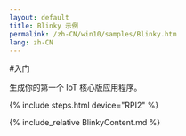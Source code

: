 ```yaml
---
layout: default
title: Blinky 示例
permalink: /zh-CN/win10/samples/Blinky.htm
lang: zh-CN
---
```

#入门

生成你的第一个 IoT 核心版应用程序。

{% include steps.html device="RPI2" %}

{% include_relative BlinkyContent.md %}
